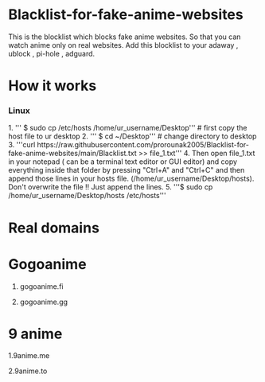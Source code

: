 # Blacklist-for-fake-anime-websites
This is the blocklist which blocks fake anime websites. So that you can watch anime only on real websites.
Add this blocklist to your adaway , ublock , pi-hole , adguard.  

# How it works 
<h3> Linux</h3>
1. ''' $ sudo cp /etc/hosts /home/ur_username/Desktop''' # first copy the host file to ur desktop 
2. ''' $ cd ~/Desktop''' # change directory to desktop
3. '''curl https://raw.githubusercontent.com/prorounak2005/Blacklist-for-fake-anime-websites/main/Blacklist.txt >> file_1.txt'''
4. Then open file_1.txt in your notepad ( can be a terminal text editor or GUI editor) and copy everything inside that folder by pressing "Ctrl+A" and
"Ctrl+C" and then append those lines in your hosts file. (/home/ur_username/Desktop/hosts). Don't overwrite the file !! Just append the lines. 
5. '''$ sudo cp /home/ur_username/Desktop/hosts /etc/hosts'''

# Real domains

# Gogoanime 
1. gogoanime.fi

2. gogoanime.gg

# 9 anime
1.9anime.me

2.9anime.to
